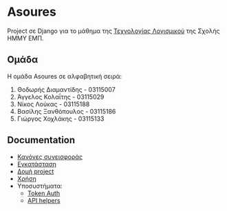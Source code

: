 # Asoures

Project σε Django για το μάθημα της [Τεχνολογίας Λογισμικού](https://courses.softlab.ntua.gr/softeng/2018b/) της Σχολής ΗΜΜΥ ΕΜΠ.

## Ομάδα

Η ομάδα Asoures σε αλφαβητική σειρά:

1. Θοδωρής Διαμαντίδης - 03115007
1. Άγγελος Κολαΐτης - 03115029
1. Νίκος Λούκας - 03115188
1. Βασίλης Ξανθόπουλος - 03115186
1. Γιώργος Χοχλάκης - 03115133

## Documentation

* [Κανόνες συνεισφοράς](docs/contributing.md)
* [Εγκατάσταση](docs/installation.md)
* [Δομή project](docs/structure.md)
* [Χρήση](docs/usage.md)
* Υποσυστήματα:
  * [Token Auth](docs/token_auth/index.md)
  * [API helpers](docs/api_helpers/index.md)
